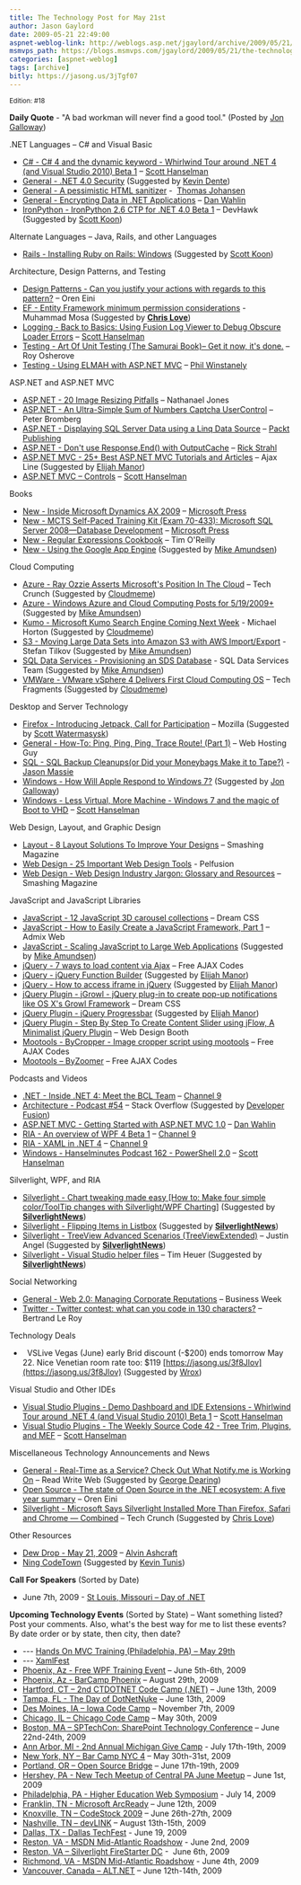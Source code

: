 ```yaml
---
title: The Technology Post for May 21st
author: Jason Gaylord
date: 2009-05-21 22:49:00
aspnet-weblog-link: http://weblogs.asp.net/jgaylord/archive/2009/05/21/the-technology-post-for-may-21st.aspx
msmvps_path: https://blogs.msmvps.com/jgaylord/2009/05/21/the-technology-post-for-may-21st/
categories: [aspnet-weblog]
tags: [archive]
bitly: https://jasong.us/3jTgf07
---
```


<small>Edition: #18</small>

**Daily Quote** - "A bad workman will never find a good tool." (Posted by [Jon Galloway](http://twitter.com/jongalloway))

.NET Languages – C# and Visual Basic

- [C# - C# 4 and the dynamic keyword - Whirlwind Tour around .NET 4 (and Visual Studio 2010) Beta 1](http://www.hanselman.com/blog/C4AndTheDynamicKeywordWhirlwindTourAroundNET4AndVisualStudio2010Beta1.aspx) – [Scott Hanselman](http://twitter.com/shanselman)
- [General - .NET 4.0 Security](http://blogs.msdn.com/shawnfa/archive/2009/05/20/net-4-0-security.aspx) (Suggested by [Kevin Dente](http://twitter.com/kevindente))
- [General - A pessimistic HTML sanitizer](http://thomasjo.com/archive/a-pessimistic-html-sanitizer) -  [Thomas Johansen](http://twitter.com/thomasjo)
- [General - Encrypting Data in .NET Applications](http://weblogs.asp.net/dwahlin/archive/2009/05/21/encrypting-data-in-net-applications.aspx) – [Dan Wahlin](http://twitter.com/DanWahlin)
- [IronPython - IronPython 2.6 CTP for .NET 4.0 Beta 1](http://devhawk.net/2009/05/20/IronPython+26+CTP+For+NET+40+Beta+1.aspx) – DevHawk (Suggested by [Scott Koon](http://twitter.com/lazycoder))

Alternate Languages – Java, Rails, and other Languages

- [Rails - Installing Ruby on Rails: Windows](https://projects.littlestreamsoftware.com/projects/rails-tutor/wiki/Windows)[](https://projects.littlestreamsoftware.com/#Installing-Ruby-on-Rails-Windows) (Suggested by [Scott Koon](http://twitter.com/lazycoder))

Architecture, Design Patterns, and Testing

- [Design Patterns - Can you justify your actions with regards to this pattern?](http://ayende.com/Blog/archive/2009/05/21/can-you-justify-your-actions-with-regards-to-this-pattern.aspx) – Oren Eini
- [EF - Entity Framework minimum permission considerations](http://mosesofegypt.net/post/Entity-Framework-minimum-permission-considerations.aspx) - Muhammad Mosa (Suggested by **[Chris Love](http://twitter.com/ChrisLove)**)
- [Logging - Back to Basics: Using Fusion Log Viewer to Debug Obscure Loader Errors](http://www.hanselman.com/blog/BackToBasicsUsingFusionLogViewerToDebugObscureLoaderErrors.aspx) – [Scott Hanselman](http://twitter.com/shanselman)
- [Testing - Art Of Unit Testing (The Samurai Book)– Get it now, it's done.](http://weblogs.asp.net/rosherove/archive/2009/05/20/art-of-unit-testing-the-samurai-book-get-it-now-it-s-done.aspx) – Roy Osherove
- [Testing - Using ELMAH with ASP.NET MVC](http://code.google.com/p/elmah/wiki/MVC "http://code.google.com/p/elmah/wiki/MVC") – [Phil Winstanely](http://twitter.com/Plip)

ASP.NET and ASP.NET MVC

- [ASP.NET - 20 Image Resizing Pitfalls](http://nathanaeljones.com/11191_20_Image_Resizing_Pitfalls) – Nathanael Jones
- [ASP.NET - An Ultra-Simple Sum of Numbers Captcha UserControl](http://www.eggheadcafe.com/article.aspx?id=c7a5828b-13c9-47d7-88a7-5d8f632aef8d) – Peter Bromberg
- [ASP.NET - Displaying SQL Server Data using a Linq Data Source](http://www.packtpub.com/article/displaying-sql-server-data-using-linq-data-source) – [Packt Publishing](http://twitter.com/packtpub)
- [ASP.NET - Don't use Response.End() with OutputCache](http://west-wind.com/Weblog/posts/773859.aspx) – [Rick Strahl](http://twitter.com/rickstrahl)
- [ASP.NET MVC - 25+ Best ASP.NET MVC Tutorials and Articles](http://www.ajaxline.com/25-plus-best-asp-net-mvc-tutorials-and-articles) – Ajax Line (Suggested by [Elijah Manor](http://twitter.com/elijahmanor))
- [ASP.NET MVC – Controls](http://samples.syncfusion.com/mvcdemolaunchpad) – [Scott Hanselman](http://twitter.com/shanselman)

Books

- [New - Inside Microsoft Dynamics AX 2009](http://blogs.msdn.com/microsoft_press/archive/2009/05/20/rtm-d-today-inside-microsoft-dynamics-ax-2009.aspx) – [Microsoft Press](http://twitter.com/MicrosoftPress)
- [New - MCTS Self-Paced Training Kit (Exam 70-433): Microsoft SQL Server 2008—Database Development](http://blogs.msdn.com/microsoft_press/archive/2009/05/21/new-book-mcts-self-paced-training-kit-exam-70-433-microsoft-sql-server-2008-database-development.aspx) – [Microsoft Press](http://twitter.com/MicrosoftPress)
- [New - Regular Expressions Cookbook](http://oreilly.com/catalog/9780596520687/) – Tim O'Reilly
- [New - Using the Google App Engine](http://blogoscoped.com/archive/2009-05-21-n19.html) (Suggested by [Mike Amundsen](http://twitter.com/mamund))

Cloud Computing

- [Azure - Ray Ozzie Asserts Microsoft's Position In The Cloud](http://www.techcrunchit.com/2009/05/20/microsofts-ozzie-asserts-microsofts-postion-in-the-cloud/) – Tech Crunch (Suggested by [Cloudmeme](http://twitter.com/cloudmeme))
- [Azure - Windows Azure and Cloud Computing Posts for 5/19/2009+](http://oakleafblog.blogspot.com/2009/05/windows-azure-and-cloud-computing-posts_20.html) (Suggested by [Mike Amundsen](http://twitter.com/mamund))
- [Kumo - Microsoft Kumo Search Engine Coming Next Week](http://techfragments.com/news/787/Tech/Microsoft_Kumo_Search_Engine_Coming_Next_Week.html) - Michael Horton (Suggested by [Cloudmeme](http://twitter.com/cloudmeme))
- [S3 - Moving Large Data Sets into Amazon S3 with AWS Import/Export](http://www.innoq.com/blog/st/2009/05/moving_large_data_sets_into_am.html) - Stefan Tilkov (Suggested by [Mike Amundsen](http://twitter.com/mamund))
- [SQL Data Services - Provisioning an SDS Database](http://blogs.msdn.com/ssds/archive/2009/05/20/9633024.aspx) - SQL Data Services Team (Suggested by [Mike Amundsen](http://twitter.com/mamund))
- [VMWare - VMware vSphere 4 Delivers First Cloud Computing OS](http://techfragments.com/news/792/Software/VMware_vSphere_4_Delivers_First_Cloud_Computing_OS.html) – Tech Fragments (Suggested by [Cloudmeme](http://twitter.com/cloudmeme))

Desktop and Server Technology

- [Firefox - Introducing Jetpack, Call for Participation](http://labs.mozilla.com/2009/05/introducing-jetpack-call-for-participation/) – Mozilla (Suggested by [Scott Watermasysk](http://twitter.com/scottw))
- [General - How-To: Ping, Ping, Ping, Trace Route! (Part 1)](http://webhostinghelpguy.inmotionhosting.com/web-hosting/how-to-ping-ping-ping-trace-route-part-1/) – Web Hosting Guy
- [SQL - SQL Backup Cleanups(or Did your Moneybags Make it to Tape?)](http://statisticsio.com/Home/tabid/36/articleType/ArticleView/articleId/375/SQL-Backup-Cleanupsor-Did-your-Moneybags-Make-it-to-Tape.aspx) - [Jason Massie](http://twitter.com/statisticsio)
- [Windows - How Will Apple Respond to Windows 7?](http://www.eweek.com/c/a/Windows/How-Will-Apple-Respond-to-Windows-7-865175/) (Suggested by [Jon Galloway](http://twitter.com/jongalloway))
- [Windows - Less Virtual, More Machine - Windows 7 and the magic of Boot to VHD](http://www.hanselman.com/blog/LessVirtualMoreMachineWindows7AndTheMagicOfBootToVHD.aspx) – [Scott Hanselman](http://twitter.com/shanselman)

Web Design, Layout, and Graphic Design

- [Layout - 8 Layout Solutions To Improve Your Designs](http://www.smashingmagazine.com/2009/05/19/8-layout-solutions-to-improve-your-designs/) – Smashing Magazine
- [Web Design - 25 Important Web Design Tools](http://pelfusion.com/tools/25-important-web-design-tools/) - Pelfusion
- [Web Design - Web Design Industry Jargon: Glossary and Resources](http://www.smashingmagazine.com/2009/05/21/web-design-industry-jargon-glossary-and-resources/) – Smashing Magazine

JavaScript and JavaScript Libraries

- [JavaScript - 12 JavaScript 3D carousel collections](http://www.dreamcss.com/2009/03/12-javascript-3d-carousel-collections.html) – Dream CSS
- [JavaScript - How to Easily Create a JavaScript Framework, Part 1](http://www.admixweb.com/2009/05/20/how-to-easily-create-a-javascript-framework-part-1/) – Admix Web
- [JavaScript - Scaling JavaScript to Large Web Applications](http://blog.chromium.org/2009/05/scaling-javascript-to-large-web.html) (Suggested by [Mike Amundsen](http://twitter.com/mamund))
- [jQuery - 7 ways to load content via Ajax](http://freeajaxcodes.blogspot.com/2009/05/7-ways-to-load-content-via-ajax.html) – Free AJAX Codes
- [jQuery - jQuery Function Builder](http://accessify.com/tools-and-wizards/developer-tools/jquery-builder/default.php) (Suggested by [Elijah Manor](http://twitter.com/elijahmanor))
- [jQuery - How to access iframe in jQuery](http://simple.procoding.net/2008/03/21/how-to-access-iframe-in-jquery/) (Suggested by [Elijah Manor](http://twitter.com/elijahmanor))
- [jQuery Plugin - jGrowl - jQuery plug-in to create pop-up notifications like OS X's Growl Framework](http://www.dreamcss.com/2009/05/jgrowl-jquery-plug-in-to-create-pop-up.html) – Dream CSS
- [jQuery Plugin - jQuery Progressbar](http://blog.dmbcllc.com/2009/05/20/jquery-progressbar/) (Suggested by [Elijah Manor](http://twitter.com/elijahmanor))
- [jQuery Plugin - Step By Step To Create Content Slider using jFlow, A Minimalist jQuery Plugin](http://www.webdesignbooth.com/step-by-step-to-create-content-slider-using-jflow-a-minimalist-jquery-plugin/) – Web Design Booth
- [Mootools - ByCropper - Image cropper script using mootools](http://freeajaxcodes.blogspot.com/2009/05/bycropper-image-cropper-script-using.html) – Free AJAX Codes
- [Mootools – ByZoomer](http://freeajaxcodes.blogspot.com/2009/05/byzoomer.html) – Free AJAX Codes

Podcasts and Videos

- [.NET - Inside .NET 4: Meet the BCL Team](http://channel9.msdn.com/posts/Charles/Inside-NET-4-Meet-the-BCL-Team/) – [Channel 9](http://twitter.com/ch9)
- [Architecture - Podcast #54](http://blog.stackoverflow.com/2009/05/podcast-54/) – Stack Overflow (Suggested by [Developer Fusion](http://www.developerfusion.com/))
- [ASP.NET MVC - Getting Started with ASP.NET MVC 1.0](http://weblogs.asp.net/dwahlin/archive/2009/05/19/video-getting-started-with-asp-net-mvc-1-0.aspx) – [Dan Wahlin](http://twitter.com/DanWahlin)
- [RIA - An overview of WPF 4 Beta 1](http://channel9.msdn.com/shows/Continuum/WPF4Beta1/) – [Channel 9](http://twitter.com/ch9)
- [RIA - XAML in .NET 4](http://channel9.msdn.com/shows/Continuum/XAMLinNET4/) – [Channel 9](http://twitter.com/ch9)
- [Windows - Hanselminutes Podcast 162 - PowerShell 2.0](http://www.hanselman.com/blog/HanselminutesPodcast162PowerShell20.aspx) – [Scott Hanselman](http://twitter.com/shanselman)

Silverlight, WPF, and RIA

- [Silverlight - Chart tweaking made easy \[How to: Make four simple color/ToolTip changes with Silverlight/WPF Charting\]](http://blogs.msdn.com/delay/archive/2009/05/19/chart-tweaking-made-easy-how-to-make-four-simple-color-tooltip-changes-with-silverlight-wpf-charting.aspx) (Suggested by **[SilverlightNews](http://twitter.com/SilverlightNews)**)
- [Silverlight - Flipping Items in Listbox](http://leeontech.wordpress.com/2009/05/20/flipping-items-in-listbox/) (Suggested by **[SilverlightNews](http://twitter.com/SilverlightNews)**)
- [Silverlight - TreeView Advanced Scenarios (TreeViewExtended)](http://silverlight.net/blogs/justinangel/archive/2009/05/19/silverlight-treeview-advanced-scenarios-treeviewextended.aspx) – Justin Angel (Suggested by **[SilverlightNews](http://twitter.com/SilverlightNews)**)
- [Silverlight - Visual Studio helper files](http://timheuer.com/blog/archive/2009/05/19/14615.aspx) – Tim Heuer (Suggested by **[SilverlightNews](http://twitter.com/SilverlightNews)**)

Social Networking

- [General - Web 2.0: Managing Corporate Reputations](http://www.businessweek.com/magazine/content/09_22/b4133000631535.htm?campaign_id=rss_daily) – Business Week
- [Twitter - Twitter contest: what can you code in 130 characters?](http://weblogs.asp.net/bleroy/archive/2009/05/20/twitter-contest-what-can-you-code-in-130-characters.aspx) – Bertrand Le Roy

Technology Deals

-   VSLive Vegas (June) early Brid discount (-$200) ends tomorrow May 22. Nice Venetian room rate too: $119 [https://jasong.us/3f8Jlov](https://jasong.us/3f8Jlov) (Suggested by [Wrox](http://twitter.com/wrox))

Visual Studio and Other IDEs

- [Visual Studio Plugins - Demo Dashboard and IDE Extensions - Whirlwind Tour around .NET 4 (and Visual Studio 2010) Beta 1](http://www.hanselman.com/blog/DemoDashboardAndIDEExtensionsWhirlwindTourAroundNET4AndVisualStudio2010Beta1.aspx) – [Scott Hanselman](http://twitter.com/shanselman)
- [Visual Studio Plugins - The Weekly Source Code 42 - Tree Trim, Plugins, and MEF](http://www.hanselman.com/blog/TheWeeklySourceCode42TreeTrimPluginsAndMEF.aspx) – [Scott Hanselman](http://twitter.com/shanselman)

Miscellaneous Technology Announcements and News

- [General - Real-Time as a Service? Check Out What Notify.me is Working On](http://www.readwriteweb.com/archives/real-time_as_a_service_check_out_the_what_notifyme.php) – Read Write Web (Suggested by [George Dearing](http://twitter.com/GeorgeDearing))
- [Open Source - The state of Open Source in the .NET ecosystem: A five year summary](http://ayende.com/Blog/archive/2009/05/20/the-state-of-open-source-in-the-.net-ecosystem-a.aspx) – Oren Eini
- [Silverlight - Microsoft Says Silverlight Installed More Than Firefox, Safari and Chrome — Combined](http://www.techcrunch.com/2009/05/18/microsoft-says-silverlight-installed-more-than-firefox-safari-and-chrome-combined/) – Tech Crunch (Suggested by [Chris Love](http://twitter.com/ChrisLove))

Other Resources

- [Dew Drop - May 21, 2009](http://www.alvinashcraft.com/2009/05/21/dew-drop-may-21-2009/) – [Alvin Ashcraft](http://twitter.com/alvinashcraft)
- [Ning CodeTown](http://www.codetown.us/) (Suggested by [Kevin Tunis](http://twitter.com/Tunis))

**Call For Speakers** (Sorted by Date)

- June 7th, 2009 - [St Louis, Missouri – Day of .NET](http://stlouisdayofdotnet.com/Speakers.aspx)

**Upcoming Technology Events** (Sorted by State) – Want something listed? Post your comments. Also, what's the best way for me to list these events? By date order or by state, then city, then date?

- \--- [Hands On MVC Training (Philadelphia, PA) – May 29th](http://www.platinumbay.com/blogs/dotneticated/archive/2009/05/18/training-hands-on-introduction-to-asp-net-mvc-development.aspx)
- \--- [XamlFest](http://xamlfestonline.com/)
- [Phoenix, Az - Free WPF Training Event](http://weblogs.asp.net/dwahlin/archive/2009/05/14/free-wpf-training-event-in-phoenix-june-5th-and-6th.aspx) – June 5th-6th, 2009
- [Phoenix, Az - BarCamp Phoenix](http://barcamp.org/BarCampPhoenix) – August 29th, 2009
- [Hartford, CT – 2nd CTDOTNET Code Camp (.NET)](http://ctdotnet.org/codecamp2.aspx) – June 13th, 2009
- [Tampa, FL - The Day of DotNetNuke](http://dayofdnn.com/) – June 13th, 2009
- [Des Moines, IA – Iowa Code Camp](http://iowacodecamp.com/default.aspx) – November 7th, 2009
- [Chicago, IL – Chicago Code Camp](http://chicagocodecamp-blogs.eventbrite.com/) – May 30th, 2009
- [Boston, MA – SPTechCon: SharePoint Technology Conference](http://www.sptechcon.com/) – June 22nd-24th, 2009
- [Ann Arbor, MI - 2nd Annual Michigan Give Camp](http://michigangivecamp.eventbrite.com/) - July 17th-19th, 2009
- [New York, NY – Bar Camp NYC 4](http://blogs.msdn.com/peterlau/archive/2009/05/20/barcampnyc4-coming-may-30-31st-at-nyu.aspx) – May 30th-31st, 2009
- [Portland, OR – Open Source Bridge](http://www.developerfusion.com/event/12569/open-source-bridge/) – June 17th-19th, 2009
- [Hershey, PA - New Tech Meetup of Central PA June Meetup](http://www.meetup.com/New-Tech-Meetup-of-Central-PA/calendar/10338394/) – June 1st, 2009
- [Philadelphia, PA - Higher Education Web Symposium](http://www.developerfusion.com/event/11332/higher-education-web-symposium/) - July 14, 2009
- [Franklin, TN - Microsoft ArcReady](http://www.developerfusion.com/event/12322/microsoft-arcready/) – June 12th, 2009
- [Knoxville, TN – CodeStock 2009](http://www.codestock.org/) – June 26th-27th, 2009
- [Nashville, TN – devLINK](http://devlink.net/) – August 13th-15th, 2009
- [Dallas, TX - Dallas TechFest](http://www.developerfusion.com/event/12258/dallas-techfest/) - June 19, 2009
- [Reston, VA - MSDN Mid-Atlantic Roadshow](http://blogs.msdn.com/gduthie/archive/2009/05/21/msdn-mid-atlantic-roadshows-reston-and-richmond.aspx) - June 2nd, 2009
- [Reston, VA – Silverlight FireStarter DC](http://franksworld.com/blog/archive/2009/05/06/11482.aspx) -  June 6th, 2009
- [Richmond, VA - MSDN Mid-Atlantic Roadshow](http://blogs.msdn.com/gduthie/archive/2009/05/21/msdn-mid-atlantic-roadshows-reston-and-richmond.aspx) - June 4th, 2009
- [Vancouver, Canada – ALT.NET](http://www.altnetconfcanada.com/home/index.castle) – June 12th-14th, 2009